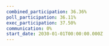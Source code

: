 ```yaml
---
combined_participation: 36.36%
poll_participation: 36.11%
exec_participation: 37.50%
communication: 0%
start_date: 2030-01-01T00:00:00.000Z
---
```

